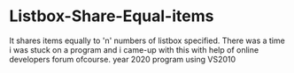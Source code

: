 # Listbox-Share-Equal-items
It shares items equally to 'n' numbers of listbox specified. There was a time i was stuck on a program and i came-up with this with help of online developers forum ofcourse. year 2020 program using VS2010
